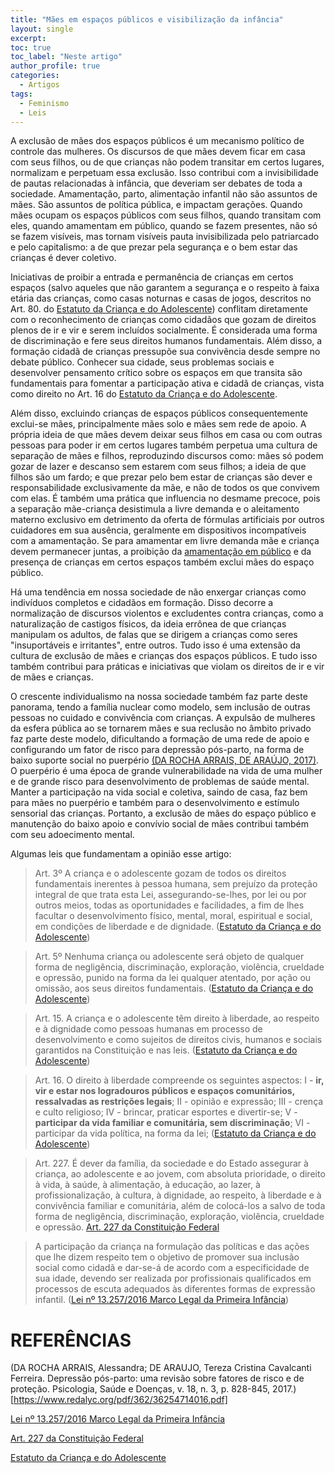 ```yaml
---
title: "Mães em espaços públicos e visibilização da infância"
layout: single
excerpt:
toc: true
toc_label: "Neste artigo"
author_profile: true
categories:
  - Artigos
tags:
  - Feminismo
  - Leis
---
```


A exclusão de mães dos espaços públicos é um mecanismo político de controle das mulheres. Os discursos de que mães devem ficar em casa com seus filhos, ou de que crianças não podem transitar em certos lugares, normalizam e perpetuam essa exclusão. Isso contribui com a invisibilidade de pautas relacionadas à infância, que deveriam ser debates de toda a sociedade. Amamentação, parto, alimentação infantil não são assuntos de mães. São assuntos de política pública, e impactam gerações. Quando mães ocupam os espaços públicos com seus filhos, quando transitam com eles, quando amamentam em público, quando se fazem presentes, não só se fazem visíveis, mas tornam visíveis pauta invisibilizada pelo patriarcado e pelo capitalismo: a de que prezar pela segurança e o bem estar das crianças é dever coletivo.

Iniciativas de proibir a entrada e permanência de crianças em certos espaços (salvo aqueles que não garantem a segurança e o respeito à faixa etária das crianças, como casas noturnas e casas de jogos, descritos no Art. 80. do [Estatuto da Criança e do Adolescente](https://www.gov.br/mdh/pt-br/navegue-por-temas/crianca-e-adolescente/publicacoes/eca-2023.pdf)) conflitam diretamente com o reconhecimento de crianças como cidadãos que gozam de direitos plenos de ir e vir e serem incluídos socialmente. É considerada uma forma de discriminação e fere seus direitos humanos fundamentais. Além disso, a formação cidadã de crianças pressupõe sua convivência desde sempre no debate público. Conhecer sua cidade, seus problemas sociais e desenvolver pensamento crítico sobre os espaços em que transita são fundamentais para fomentar a participação ativa e cidadã de crianças, vista como direito no Art. 16 do [Estatuto da Criança e do Adolescente](https://www.gov.br/mdh/pt-br/navegue-por-temas/crianca-e-adolescente/publicacoes/eca-2023.pdf).

Além disso, excluindo crianças de espaços públicos consequentemente exclui-se mães, principalmente mães solo e mães sem rede de apoio. A própria ideia de que mães devem deixar seus filhos em casa ou com outras pessoas para poder ir em certos lugares também perpetua uma cultura de separação de mães e filhos, reproduzindo discursos como: mães só podem gozar de lazer e descanso sem estarem com seus filhos; a ideia de que filhos são um fardo; e que prezar pelo bem estar de crianças são dever e responsabilidade exclusivamente da mãe, e não de todos os que convivem com elas. É também uma prática que influencia no desmame precoce, pois a separação mãe-criança desistimula a livre demanda e o aleitamento materno exclusivo em detrimento da oferta de fórmulas artificiais por outros cuidadores em sua ausência, geralmente em dispositivos incompatíveis com a amamentação. Se para amamentar em livre demanda mãe e criança devem permanecer juntas, a proibição da [amamentação em público](https://enciclopediamaterna.com.br/artigos/artigo-importancia-amamentar-em-publico/) e da presença de crianças em certos espaços também exclui mães do espaço público.

Há uma tendência em nossa sociedade de não enxergar crianças como indivíduos completos e cidadãos em formação. Disso decorre a normalização de discursos violentos e excludentes contra crianças, como a naturalização de castigos físicos, da ideia errônea de que crianças manipulam os adultos, de falas que se dirigem a crianças como seres "insuportáveis e irritantes", entre outros. Tudo isso é uma extensão da cultura de exclusão de mães e crianças dos espaços públicos. E tudo isso também contribui para práticas e iniciativas que violam os direitos de ir e vir de mães e crianças.

O crescente individualismo na nossa sociedade também faz parte deste panorama, tendo a família nuclear como modelo, sem inclusão de outras pessoas no cuidado e convivência com crianças. A expulsão de mulheres da esfera pública ao se tornarem mães e sua reclusão no âmbito privado faz parte deste modelo, dificultando a formação de uma rede de apoio e configurando um fator de risco para depressão pós-parto, na forma de baixo suporte social no puerpério [(DA ROCHA ARRAIS, DE ARAÚJO, 2017)](https://www.redalyc.org/pdf/362/36254714016.pdf). O puerpério é uma época de grande vulnerabilidade na vida de uma mulher e de grande risco para desenvolvimento de problemas de saúde mental. Manter a participação na vida social e coletiva, saindo de casa, faz bem para mães no puerpério e também para o desenvolvimento e estímulo sensorial das crianças. Portanto, a exclusão de mães do espaço público e manutenção do baixo apoio e convívio social de mães contribui também com seu adoecimento mental.

Algumas leis que fundamentam a opinião esse artigo:

> Art. 3º A criança e o adolescente gozam de todos os direitos fundamentais inerentes à pessoa humana, sem prejuízo da proteção integral de que trata esta Lei, assegurando-se-lhes, por lei ou por outros meios, todas as oportunidades e facilidades, a fim de lhes facultar o desenvolvimento físico, mental, moral, espiritual e social, em condições de liberdade e de dignidade. ([Estatuto da Criança e do Adolescente](https://www.gov.br/mdh/pt-br/navegue-por-temas/crianca-e-adolescente/publicacoes/eca-2023.pdf))

> Art. 5º Nenhuma criança ou adolescente será objeto de qualquer forma de negligência, discriminação, exploração, violência, crueldade e opressão, punido na forma da lei qualquer atentado, por ação ou omissão, aos seus direitos fundamentais. ([Estatuto da Criança e do Adolescente](https://www.gov.br/mdh/pt-br/navegue-por-temas/crianca-e-adolescente/publicacoes/eca-2023.pdf))

> Art. 15. A criança e o adolescente têm direito à liberdade, ao respeito e à dignidade como pessoas humanas em processo de desenvolvimento e como sujeitos de direitos civis, humanos e sociais garantidos na Constituição e nas leis. ([Estatuto da Criança e do Adolescente](https://www.gov.br/mdh/pt-br/navegue-por-temas/crianca-e-adolescente/publicacoes/eca-2023.pdf))

> Art. 16. O direito à liberdade compreende os seguintes aspectos:
> I - **ir, vir e estar nos logradouros públicos e espaços comunitários, ressalvadas as restrições legais**; II - opinião e expressão; III - crença e culto religioso; IV - brincar, praticar esportes e divertir-se; V - **participar da vida familiar e comunitária, sem discriminação**; VI - participar da vida política, na forma da lei; ([Estatuto da Criança e do Adolescente](https://www.gov.br/mdh/pt-br/navegue-por-temas/crianca-e-adolescente/publicacoes/eca-2023.pdf))

> Art. 227. É dever da família, da sociedade e do Estado assegurar à criança, ao adolescente e ao jovem, com absoluta prioridade, o direito à vida, à saúde, à alimentação, à educação, ao lazer, à profissionalização, à cultura, à dignidade, ao respeito, à liberdade e à convivência familiar e comunitária, além de colocá-los a salvo de toda forma de negligência, discriminação, exploração, violência, crueldade e opressão.  [Art. 227 da Constituição Federal](https://www.jusbrasil.com.br/topicos/10644726/artigo-227-da-constituicao-federal-de-1988)

> A participação da criança na formulação das políticas e das ações que lhe dizem respeito tem o objetivo de promover sua inclusão social como cidadã e dar-se-á de acordo com a especificidade de sua idade, devendo ser realizada por profissionais qualificados em processos de escuta adequados às diferentes formas de expressão infantil. ([Lei nº 13.257/2016 Marco Legal da Primeira Infância](https://www.planalto.gov.br/ccivil_03/_ato2015-2018/2016/lei/l13257.htm))

# REFERÊNCIAS

(DA ROCHA ARRAIS, Alessandra; DE ARAUJO, Tereza Cristina Cavalcanti Ferreira. Depressão pós-parto: uma revisão sobre fatores de risco e de proteção. Psicologia, Saúde e Doenças, v. 18, n. 3, p. 828-845, 2017.)[https://www.redalyc.org/pdf/362/36254714016.pdf]

[Lei nº 13.257/2016 Marco Legal da Primeira Infância](https://www.planalto.gov.br/ccivil_03/_ato2015-2018/2016/lei/l13257.htm)

[Art. 227 da Constituição Federal](https://www.jusbrasil.com.br/topicos/10644726/artigo-227-da-constituicao-federal-de-1988)

[Estatuto da Criança e do Adolescente](https://www.gov.br/mdh/pt-br/navegue-por-temas/crianca-e-adolescente/publicacoes/eca-2023.pdf)